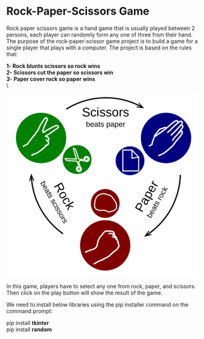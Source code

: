 # Rock-Paper-Scissors Game

Rock paper scissors game is a hand game that is usually played between 2 persons, each player can randomly form any one of three from their hand.
\
The purpose of the rock-paper-scissor game project is to build a game for a single player that plays with a computer. The project is based on the rules that:

**1- Rock blunts scissors so rock wins**
\
**2- Scissors cut the paper so scissors win**
\
**3- Paper cover rock so paper wins**
\
\
<p align="center">  
<img src='rock-paper-scissors.svg.png' width = 500>


In this game, players have to select any one from rock, paper, and scissors. Then click on the play button will show the result of the game.

We need to install below libraries using the pip installer command on the command prompt:

pip install **tkinter**
\
pip install **random**
